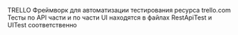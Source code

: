 TRELLO
Фреймворк для автоматизации тестирования ресурса trello.com
Тесты по API части и по части UI находятся в файлах RestApiTest и UITest соответственно